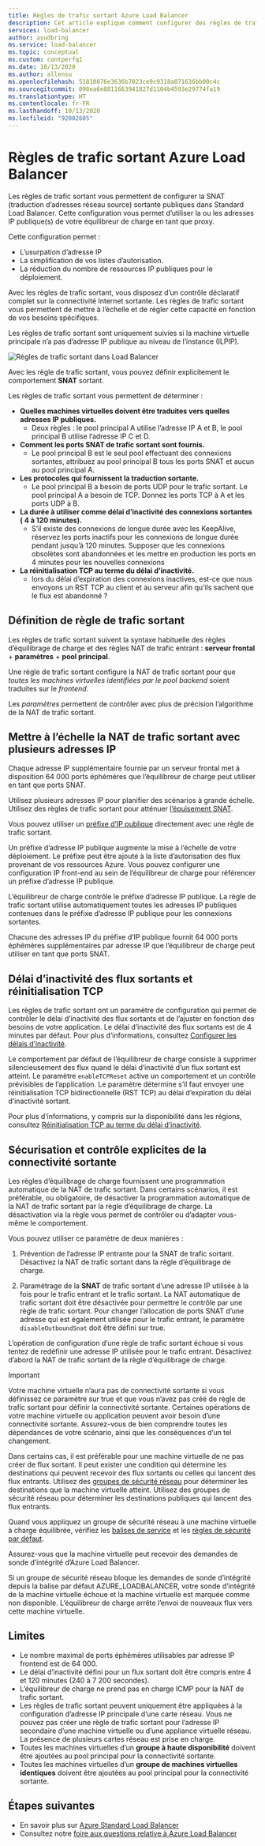 ```yaml
---
title: Règles de trafic sortant Azure Load Balancer
description: Cet article explique comment configurer des règles de trafic sortant pour contrôler la sortie du trafic Internet avec Azure Load Balancer.
services: load-balancer
author: asudbring
ms.service: load-balancer
ms.topic: conceptual
ms.custom: contperfq1
ms.date: 10/13/2020
ms.author: allensu
ms.openlocfilehash: 51810876e3636b7023ce9c9318a071636bb00c4c
ms.sourcegitcommit: 090ea6e8811663941827d1104b4593e29774fa19
ms.translationtype: HT
ms.contentlocale: fr-FR
ms.lasthandoff: 10/13/2020
ms.locfileid: "92002605"
---
```

# <a name="outbound-rules-azure-load-balancer"></a><a name="outboundrules"></a>Règles de trafic sortant Azure Load Balancer

Les règles de trafic sortant vous permettent de configurer la SNAT (traduction d’adresses réseau source) sortante publiques dans Standard Load Balancer. Cette configuration vous permet d’utiliser la ou les adresses IP publique(s) de votre équilibreur de charge en tant que proxy.

Cette configuration permet :

* L’usurpation d’adresse IP
* La simplification de vos listes d’autorisation.
* La réduction du nombre de ressources IP publiques pour le déploiement.

Avec les règles de trafic sortant, vous disposez d’un contrôle déclaratif complet sur la connectivité Internet sortante. Les règles de trafic sortant vous permettent de mettre à l’échelle et de régler cette capacité en fonction de vos besoins spécifiques. 

Les règles de trafic sortant sont uniquement suivies si la machine virtuelle principale n’a pas d’adresse IP publique au niveau de l’instance (ILPIP).

![Règles de trafic sortant dans Load Balancer](media/load-balancer-outbound-rules-overview/load-balancer-outbound-rules.png)

Avec les règle de trafic sortant, vous pouvez définir explicitement le comportement **SNAT** sortant.

Les règles de trafic sortant vous permettent de déterminer :

* **Quelles machines virtuelles doivent être traduites vers quelles adresses IP publiques.**
     * Deux règles : le pool principal A utilise l’adresse IP A et B, le pool principal B utilise l’adresse IP C et D.
* **Comment les ports SNAT de trafic sortant sont fournis.**
     * Le pool principal B est le seul pool effectuant des connexions sortantes, attribuez au pool principal B tous les ports SNAT et aucun au pool principal A.
* **Les protocoles qui fournissent la traduction sortante.**
     * Le pool principal B a besoin de ports UDP pour le trafic sortant. Le pool principal A a besoin de TCP. Donnez les ports TCP à A et les ports UDP à B.
* **La durée à utiliser comme délai d’inactivité des connexions sortantes ( 4 à 120 minutes).**
     * S’il existe des connexions de longue durée avec les KeepAlive, réservez les ports inactifs pour les connexions de longue durée pendant jusqu’à 120 minutes. Supposer que les connexions obsolètes sont abandonnées et les mettre en production les ports en 4 minutes pour les nouvelles connexions 
* **La réinitialisation TCP au terme du délai d’inactivité.**
     * lors du délai d’expiration des connexions inactives, est-ce que nous envoyons un RST TCP au client et au serveur afin qu’ils sachent que le flux est abandonné ?

## <a name="outbound-rule-definition"></a>Définition de règle de trafic sortant

Les règles de trafic sortant suivent la syntaxe habituelle des règles d’équilibrage de charge et des règles NAT de trafic entrant : **serveur frontal** + **paramètres** + **pool principal**. 

Une règle de trafic sortant configure la NAT de trafic sortant pour que _toutes les machines virtuelles identifiées par le pool backend_ soient traduites sur le _frontend_.  

Les _paramètres_ permettent de contrôler avec plus de précision l’algorithme de la NAT de trafic sortant.

## <a name="scale-outbound-nat-with-multiple-ip-addresses"></a><a name="scale"></a> Mettre à l’échelle la NAT de trafic sortant avec plusieurs adresses IP

Chaque adresse IP supplémentaire fournie par un serveur frontal met à disposition 64 000 ports éphémères que l’équilibreur de charge peut utiliser en tant que ports SNAT. 

Utilisez plusieurs adresses IP pour planifier des scénarios à grande échelle. Utilisez des règles de trafic sortant pour atténuer [l’épuisement SNAT](troubleshoot-outbound-connection.md#snatexhaust). 

Vous pouvez utiliser un [préfixe d’IP publique](https://aka.ms/lbpublicipprefix) directement avec une règle de trafic sortant. 

Un préfixe d’adresse IP publique augmente la mise à l’échelle de votre déploiement. Le préfixe peut être ajouté à la liste d’autorisation des flux provenant de vos ressources Azure. Vous pouvez configurer une configuration IP front-end au sein de l’équilibreur de charge pour référencer un préfixe d’adresse IP publique.  

L’équilibreur de charge contrôle le préfixe d’adresse IP publique. La règle de trafic sortant utilise automatiquement toutes les adresses IP publiques contenues dans le préfixe d’adresse IP publique pour les connexions sortantes. 

Chacune des adresses IP du préfixe d’IP publique fournit 64 000 ports éphémères supplémentaires par adresse IP que l’équilibreur de charge peut utiliser en tant que ports SNAT.

## <a name="outbound-flow-idle-timeout-and-tcp-reset"></a><a name="idletimeout"></a>Délai d’inactivité des flux sortants et réinitialisation TCP

Les règles de trafic sortant ont un paramètre de configuration qui permet de contrôler le délai d’inactivité des flux sortants et de l’ajuster en fonction des besoins de votre application. Le délai d’inactivité des flux sortants est de 4 minutes par défaut. Pour plus d’informations, consultez [Configurer les délais d’inactivité](load-balancer-tcp-idle-timeout.md). 

Le comportement par défaut de l’équilibreur de charge consiste à supprimer silencieusement des flux quand le délai d’inactivité d’un flux sortant est atteint. Le paramètre `enableTCPReset` active un comportement et un contrôle prévisibles de l’application. Le paramètre détermine s’il faut envoyer une réinitialisation TCP bidirectionnelle (RST TCP) au délai d’expiration du délai d’inactivité sortant. 

Pour plus d’informations, y compris sur la disponibilité dans les régions, consultez [Réinitialisation TCP au terme du délai d’inactivité](https://aka.ms/lbtcpreset).

## <a name="securing-and-controlling-outbound-connectivity-explicitly"></a><a name="preventoutbound"></a>Sécurisation et contrôle explicites de la connectivité sortante

Les règles d’équilibrage de charge fournissent une programmation automatique de la NAT de trafic sortant. Dans certains scénarios, il est préférable, ou obligatoire, de désactiver la programmation automatique de la NAT de trafic sortant par la règle d’équilibrage de charge. La désactivation via la règle vous permet de contrôler ou d’adapter vous-même le comportement.  

Vous pouvez utiliser ce paramètre de deux manières :

1. Prévention de l’adresse IP entrante pour la SNAT de trafic sortant. Désactivez la NAT de trafic sortant dans la règle d’équilibrage de charge.
  
2. Paramétrage de la **SNAT** de trafic sortant d’une adresse IP utilisée à la fois pour le trafic entrant et le trafic sortant. La NAT automatique de trafic sortant doit être désactivée pour permettre le contrôle par une règle de trafic sortant. Pour changer l’allocation de ports SNAT d’une adresse qui est également utilisée pour le trafic entrant, le paramètre `disableOutboundSnat` doit être défini sur true. 

L’opération de configuration d’une règle de trafic sortant échoue si vous tentez de redéfinir une adresse IP utilisée pour le trafic entrant.  Désactivez d’abord la NAT de trafic sortant de la règle d’équilibrage de charge.

>[!IMPORTANT]
> Votre machine virtuelle n’aura pas de connectivité sortante si vous définissez ce paramètre sur true et que vous n’avez pas créé de règle de trafic sortant pour définir la connectivité sortante.  Certaines opérations de votre machine virtuelle ou application peuvent avoir besoin d’une connectivité sortante. Assurez-vous de bien comprendre toutes les dépendances de votre scénario, ainsi que les conséquences d’un tel changement.

Dans certains cas, il est préférable pour une machine virtuelle de ne pas créer de flux sortant. Il peut exister une condition qui détermine les destinations qui peuvent recevoir des flux sortants ou celles qui lancent des flux entrants. Utilisez des [groupes de sécurité réseau](../virtual-network/security-overview.md) pour déterminer les destinations que la machine virtuelle atteint. Utilisez des groupes de sécurité réseau pour déterminer les destinations publiques qui lancent des flux entrants.

Quand vous appliquez un groupe de sécurité réseau à une machine virtuelle à charge équilibrée, vérifiez les [balises de service](../virtual-network/security-overview.md#service-tags) et les [règles de sécurité par défaut](../virtual-network/security-overview.md#default-security-rules). 

Assurez-vous que la machine virtuelle peut recevoir des demandes de sonde d’intégrité d’Azure Load Balancer.

Si un groupe de sécurité réseau bloque les demandes de sonde d’intégrité depuis la balise par défaut AZURE_LOADBALANCER, votre sonde d’intégrité de la machine virtuelle échoue et la machine virtuelle est marquée comme non disponible. L’équilibreur de charge arrête l’envoi de nouveaux flux vers cette machine virtuelle.

## <a name="limitations"></a>Limites

- Le nombre maximal de ports éphémères utilisables par adresse IP frontend est de 64 000.
- Le délai d’inactivité défini pour un flux sortant doit être compris entre 4 et 120 minutes (240 à 7 200 secondes).
- L’équilibreur de charge ne prend pas en charge ICMP pour la NAT de trafic sortant.
- Les règles de trafic sortant peuvent uniquement être appliquées à la configuration d’adresse IP principale d’une carte réseau.  Vous ne pouvez pas créer une règle de trafic sortant pour l’adresse IP secondaire d’une machine virtuelle ou d’une appliance virtuelle réseau. La présence de plusieurs cartes réseau est prise en charge.
- Toutes les machines virtuelles d’un **groupe à haute disponibilité** doivent être ajoutées au pool principal pour la connectivité sortante. 
- Toutes les machines virtuelles d’un **groupe de machines virtuelles identiques** doivent être ajoutées au pool principal pour la connectivité sortante.

## <a name="next-steps"></a>Étapes suivantes

- En savoir plus sur [Azure Standard Load Balancer](load-balancer-overview.md)
- Consultez notre [foire aux questions relative à Azure Load Balancer](load-balancer-faqs.md)

